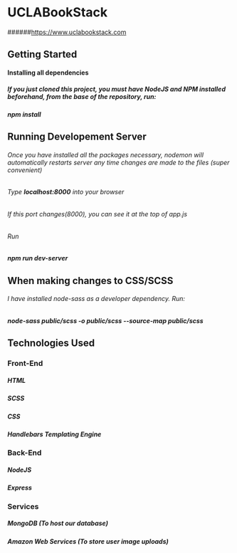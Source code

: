 
UCLABookStack
==============
######https://www.uclabookstack.com



Getting Started
----------------

#### Installing all dependencies
##### If you just cloned this project, you must have NodeJS and NPM installed beforehand, from the base of the repository, run:

**_npm install_**


Running Developement Server
---------------------------
###### Once you have installed all the packages necessary, nodemon will automatically restarts server any time changes are made to the files (super convenient) 
###### Type **_localhost:8000_** into your browser
###### If this port changes(8000), you can see it at the top of app.js
###### Run

**_npm run dev-server_**

When making changes to CSS/SCSS
-------------------------------
###### I have installed node-sass as a developer dependency. Run:

**_node-sass public/scss -o public/scss --source-map public/scss_**





Technologies Used
-----------------

### Front-End

##### HTML 
##### SCSS
##### CSS
##### Handlebars Templating Engine

### Back-End

##### NodeJS
##### Express

### Services

##### MongoDB (To host our database)
##### Amazon Web Services (To store user image uploads)




